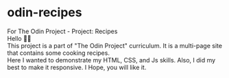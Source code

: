# odin-recipes
For The Odin Project - Project: Recipes
<br />
Hello 👋🏻
<br />
This project is a part of "The Odin Project" curriculum. It is a multi-page site that contains some cooking recipes. 
<br />
Here I wanted to demonstrate my HTML, CSS, and Js skills. Also, I did my best to make it responsive. I Hope, you will like it.
